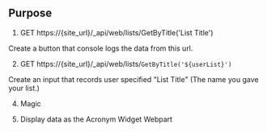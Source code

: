 ## Purpose

1. GET https://{site_url}/_api/web/lists/GetByTitle('List Title')

Create a button that console logs the data from this url.

2. GET https://{site_url}/_api/web/lists/`GetByTitle('${userList}')`

Create an input that records user specified "List Title" (The name you gave your list.)

4. Magic

5. Display data as the Acronym Widget Webpart
